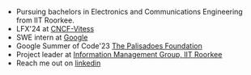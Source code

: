 -  Pursuing bachelors in Electronics and Communications Engineering from IIT Roorkee.
-  LFX'24 at [CNCF-Vitess](https://github.com/vitessio)
-  SWE intern at [Google](https://github.com/google)
-  Google Summer of Code'23 [The Palisadoes Foundation](https://github.com/PalisadoesFoundation)
-  Project leader at [Information Management Group, IIT Roorkee](https://github.com/IMGIITRoorkee)
-  Reach me out on [linkedin](https://www.linkedin.com/in/noble-mittal-4b3a511a6/)
